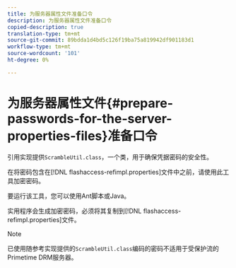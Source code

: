 ```yaml
---
title: 为服务器属性文件准备口令
description: 为服务器属性文件准备口令
copied-description: true
translation-type: tm+mt
source-git-commit: 89bdda1d4bd5c126f19ba75a819942df901183d1
workflow-type: tm+mt
source-wordcount: '101'
ht-degree: 0%

---
```



# 为服务器属性文件{#prepare-passwords-for-the-server-properties-files}准备口令

引用实现提供`ScrambleUtil.class`，一个类，用于确保凭据密码的安全性。

在将密码包含在[!DNL flashaccess-refimpl.properties]文件中之前，请使用此工具加密密码。

要运行该工具，您可以使用Ant脚本或Java。

实用程序会生成加密密码，必须将其复制到[!DNL flashaccess-refimpl.properties]文件。

>[!NOTE]
>
>已使用随参考实现提供的`ScrambleUtil.class`编码的密码不适用于受保护流的Primetime DRM服务器。
